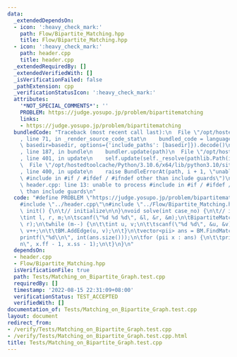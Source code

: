 ```yaml
---
data:
  _extendedDependsOn:
  - icon: ':heavy_check_mark:'
    path: Flow/Bipartite_Matching.hpp
    title: Flow/Bipartite_Matching.hpp
  - icon: ':heavy_check_mark:'
    path: header.cpp
    title: header.cpp
  _extendedRequiredBy: []
  _extendedVerifiedWith: []
  _isVerificationFailed: false
  _pathExtension: cpp
  _verificationStatusIcon: ':heavy_check_mark:'
  attributes:
    '*NOT_SPECIAL_COMMENTS*': ''
    PROBLEM: https://judge.yosupo.jp/problem/bipartitematching
    links:
    - https://judge.yosupo.jp/problem/bipartitematching
  bundledCode: "Traceback (most recent call last):\n  File \"/opt/hostedtoolcache/Python/3.10.6/x64/lib/python3.10/site-packages/onlinejudge_verify/documentation/build.py\"\
    , line 71, in _render_source_code_stat\n    bundled_code = language.bundle(stat.path,\
    \ basedir=basedir, options={'include_paths': [basedir]}).decode()\n  File \"/opt/hostedtoolcache/Python/3.10.6/x64/lib/python3.10/site-packages/onlinejudge_verify/languages/cplusplus.py\"\
    , line 187, in bundle\n    bundler.update(path)\n  File \"/opt/hostedtoolcache/Python/3.10.6/x64/lib/python3.10/site-packages/onlinejudge_verify/languages/cplusplus_bundle.py\"\
    , line 401, in update\n    self.update(self._resolve(pathlib.Path(included), included_from=path))\n\
    \  File \"/opt/hostedtoolcache/Python/3.10.6/x64/lib/python3.10/site-packages/onlinejudge_verify/languages/cplusplus_bundle.py\"\
    , line 400, in update\n    raise BundleErrorAt(path, i + 1, \"unable to process\
    \ #include in #if / #ifdef / #ifndef other than include guards\")\nonlinejudge_verify.languages.cplusplus_bundle.BundleErrorAt:\
    \ header.cpp: line 13: unable to process #include in #if / #ifdef / #ifndef other\
    \ than include guards\n"
  code: "#define PROBLEM \"https://judge.yosupo.jp/problem/bipartitematching\"\n\n\
    #include \"../header.cpp\"\n#include \"../Flow/Bipartite_Matching.hpp\"\n\nvoid\
    \ init() {\n\t// initialize\n\n}\nvoid solve(int case_no) {\n\t// implementation\n\
    \tint l, r, m;\n\tscanf(\"%d %d %d\", &l, &r, &m);\n\tBipartiteMatching BM(l,\
    \ r);\n\twhile (m--) {\n\t\tint u, v;\n\t\tscanf(\"%d %d\", &u, &v);\n\t\tu++;\
    \ v++;\n\t\tBM.AddEdge(u, v);\n\t}\n\tvector<pii> ans = BM.FindMatching();\n\t\
    printf(\"%d\\n\", int(ans.size()));\n\tfor (pii x : ans) {\n\t\tprintf(\"%d %d\\\
    n\", x.ff - 1, x.ss - 1);\n\t}\n}\n"
  dependsOn:
  - header.cpp
  - Flow/Bipartite_Matching.hpp
  isVerificationFile: true
  path: Tests/Matching_on_Bipartite_Graph.test.cpp
  requiredBy: []
  timestamp: '2022-08-15 22:31:09+08:00'
  verificationStatus: TEST_ACCEPTED
  verifiedWith: []
documentation_of: Tests/Matching_on_Bipartite_Graph.test.cpp
layout: document
redirect_from:
- /verify/Tests/Matching_on_Bipartite_Graph.test.cpp
- /verify/Tests/Matching_on_Bipartite_Graph.test.cpp.html
title: Tests/Matching_on_Bipartite_Graph.test.cpp
---
```

